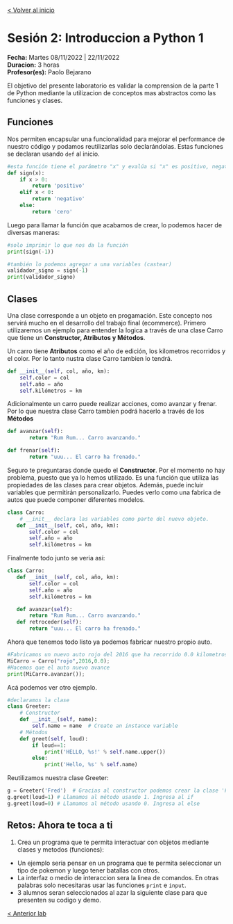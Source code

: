 [< Volver al inicio](README.md)

# Sesión 2: Introduccion a Python 1
**Fecha:** Martes 08/11/2022 | 22/11/2022  
**Duracion:** 3 horas  
**Profesor(es):** Paolo Bejarano  

El objetivo del presente laboratorio es validar la comprension de la parte 1 de Python mediante la utilizacion de
conceptos mas abstractos como las funciones y clases.

## Funciones
Nos permiten encapsular una funcionalidad para mejorar el performance de nuestro código y podamos reutilizarlas solo declarándolas. Estas funciones se declaran usando `def` al inicio.

```python
#esta función tiene el parámetro "x" y evalúa si "x" es positivo, negativo o cero
def sign(x):
    if x > 0:
        return 'positivo'
    elif x < 0:
        return 'negativo'
    else:
        return 'cero'
```
Luego para llamar la función que acabamos de crear, lo podemos hacer de diversas maneras:

```python
#solo imprimir lo que nos da la función
print(sign(-1))

#también lo podemos agregar a una variables (castear)
validador_signo = sign(-1)
print(validador_signo)
```

## Clases
Una clase corresponde a un objeto en progamación. Este concepto nos servirá mucho en el desarrollo del trabajo final (ecommerce).
Primero utilizaremos un ejemplo para entender la logica a través de una clase Carro que tiene un **Constructor, Atributos y Métodos**.

Un carro tiene **Atributos** como el año de edición, los kilometros recorridos y el color. Por lo tanto nustra clase Carro tambien lo tendrá.
```python
def __init__(self, col, año, km):
    self.color = col
    self.año = año
    self.kilómetros = km
```

Adicionalmente un carro puede realizar acciones, como avanzar y frenar. Por lo que nuestra clase Carro tambien podrá hacerlo a través de los **Métodos**
```python
def avanzar(self):
       return "Rum Rum... Carro avanzando." 

def frenar(self):
       return "uuu... El carro ha frenado."
```

Seguro te preguntaras donde quedo el **Constructor**. Por el momento no hay problema, puesto que ya lo hemos utilizado. Es una función que utiliza las propiedades de las clases para crear objetos. Además, puede incluir variables que permitirán personalizarlo. Puedes verlo como una fabrica de autos que puede componer diferentes modelos.
```python
class Carro:
    # __init__ declara las variables como parte del nuevo objeto.
   def __init__(self, col, año, km):
       self.color = col
       self.año = año
       self.kilómetros = km
```
Finalmente todo junto se veria así:
```python
class Carro:
   def __init__(self, col, año, km):
       self.color = col
       self.año = año
       self.kilómetros = km

   def avanzar(self):
       return "Rum Rum... Carro avanzando."
   def retroceder(self):
       return "uuu... El carro ha frenado."
```
Ahora que tenemos todo listo ya podemos fabricar nuestro propio auto.
```python
#Fabricamos un nuevo auto rojo del 2016 que ha recorrido 0.0 kilometros
MiCarro = Carro("rojo",2016,0.0);
#Hacemos que el auto nuevo avance
print(MiCarro.avanzar());
```

Acá podemos ver otro ejemplo.
```python
#declaramos la clase
class Greeter:
    # Constructor
    def __init__(self, name):
        self.name = name  # Create an instance variable
    # Métodos
    def greet(self, loud):
        if loud==1:
            print('HELLO, %s!' % self.name.upper())
        else:
            print('Hello, %s' % self.name)

```
Reutilizamos nuestra clase Greeter:
```python
g = Greeter('Fred')  # Gracias al constructor podemos crear la clase 'Freed'
g.greet(loud=1) # Llamamos al método usando 1. Ingresa al if
g.greet(loud=0) # Llamamos al método usando 0. Ingresa al else
```

## Retos: Ahora te toca a ti

1. Crea un programa que te permita interactuar con objetos mediante clases y metodos (funciones):
  - Un ejemplo seria pensar en un programa que te permita seleccionar un tipo de pokemon y luego tener batallas con otros.
  - La interfaz o medio de interaccion sera la linea de comandos. En otras palabras solo necesitaras usar las funciones `print` e `input`.
  - 3 alumnos seran seleccionados al azar la siguiente clase para que presenten su codigo y demo.

[< Anterior lab](session_1.md)
